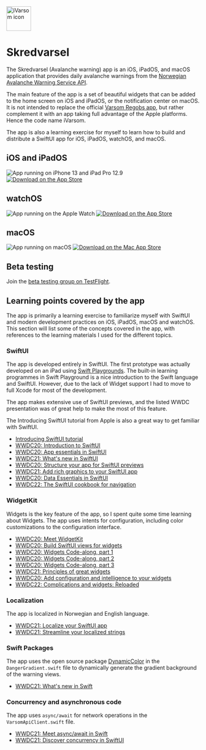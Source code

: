 <img src="images/iVarsomIcon.png" alt="iVarsom icon" width="64" />

# Skredvarsel

The Skredvarsel (Avalanche warning) app is an iOS, iPadOS, and macOS application that provides daily avalanche warnings from the [Norwegian Avalanche Warning Service API](http://api.nve.no/doc/snoeskredvarsel/).

The main feature of the app is a set of beautiful widgets that can be added to the home screen on iOS and iPadOS, or the notification center on macOS. It is not intended to replace the official [Varsom Regobs app](https://apps.apple.com/us/app/varsom-regobs/id1450501601), but rather complement it with an app taking full advantage of the Apple platforms. Hence the code name iVarsom.

The app is also a learning exercise for myself to learn how to build and distribute a SwiftUI app for iOS, iPadOS, watchOS, and macOS.

## iOS and iPadOS

<img src="images/iPhoneiPadDeviceScreenshot.webp" alt="App running on iPhone 13 and iPad Pro 12.9" />

<a href="https://apps.apple.com/app/skredvarsel/id1613060787">
    <img src="images/DownloadOnTheAppStore.svg" alt="Download on the App Store" />
</a>

## watchOS

<img src="images/watchOSDeviceScreenshot.webp" alt="App running on the Apple Watch" />

<a href="https://apps.apple.com/app/skredvarsel/id1613060787">
    <img src="images/DownloadOnTheAppStore.svg" alt="Download on the App Store" />
</a>

## macOS

<img src="images/macBookScreenshot.webp" alt="App running on macOS" />

<a href="https://apps.apple.com/app/skredvarsel/id1613060787">
    <img src="images/DownloadOnTheMacAppStore.svg" alt="Download on the Mac App Store" />
</a>

## Beta testing

Join the [beta testing group on TestFlight](https://testflight.apple.com/join/8IeX64AS).

## Learning points covered by the app

The app is primarily a learning exercise to familiarize myself with SwiftUI and modern development practices on iOS, iPadOS, macOS and watchOS. This section will list some of the concepts covered in the app, with references to the learning materials I used for the different topics. 

### SwiftUI

The app is developed entirely in SwiftUI. The first prototype was actually developed on an iPad using [Swift Playgrounds](https://www.apple.com/swift/playgrounds/). The built-in learning programmes in Swift Playground is a nice introduction to the Swift language and SwiftUI. However, due to the lack of Widget support I had to move to full Xcode for most of the development.

The app makes extensive use of SwiftUI previews, and the listed WWDC presentation was of great help to make the most of this feature.

The Introducing SwiftUI tutorial from Apple is also a great way to get familiar with SwiftUI.

* [Introducing SwiftUI tutorial](https://developer.apple.com/tutorials/swiftui)
* [WWDC20: Introduction to SwiftUI](https://developer.apple.com/wwdc20/10119)
* [WWDC20: App essentials in SwiftUI](https://developer.apple.com/wwdc20/10037)
* [WWDC21: What's new in SwiftUI](https://developer.apple.com/wwdc21/10018)
* [WWDC20: Structure your app for SwiftUI previews](https://developer.apple.com/wwdc20/10149)
* [WWDC21: Add rich graphics to your SwiftUI app](https://developer.apple.com/wwdc21/10021)
* [WWDC20: Data Essentials in SwiftUI](https://developer.apple.com/wwdc20/10040)
* [WWDC22: The SwiftUI cookbook for navigation](https://developer.apple.com/wwdc22/10054)

### WidgetKit

Widgets is the key feature of the app, so I spent quite some time learning about Widgets. The app uses intents for configuration, including color customizations to the configuration interface.

* [WWDC20: Meet WidgetKit](https://developer.apple.com/wwdc20/10028)
* [WWDC20: Build SwiftUI views for widgets](https://developer.apple.com/wwdc20/10033)
* [WWDC20: Widgets Code-along, part 1](https://developer.apple.com/wwdc20/10034)
* [WWDC20: Widgets Code-along, part 2](https://developer.apple.com/wwdc20/10035)
* [WWDC20: Widgets Code-along, part 3](https://developer.apple.com/wwdc20/10036)
* [WWDC21: Principles of great widgets](https://developer.apple.com/wwdc21/10048)
* [WWDC20: Add configuration and intelligence to your widgets](https://developer.apple.com/wwdc20/10194)
* [WWDC22: Complications and widgets: Reloaded](https://developer.apple.com/wwdc22/10050)

### Localization

The app is localized in Norwegian and English language.

* [WWDC21: Localize your SwiftUI app](https://developer.apple.com/wwdc21/10220)
* [WWDC21: Streamline your localized strings](https://developer.apple.com/wwdc21/10221)

### Swift Packages

The app uses the open source package [DynamicColor](https://github.com/yannickl/DynamicColor) in the `DangerGradient.swift` file to dynamically generate the gradient background of the warning views.

* [WWDC21: What's new in Swift](https://developer.apple.com/wwdc21/10192)

### Concurrency and asynchronous code

The app uses `async/await` for network operations in the `VarsomApiClient.swift` file.

* [WWDC21: Meet async/await in Swift](https://developer.apple.com/wwdc21/10132)
* [WWDC21: Discover concurrency in SwiftUI](https://developer.apple.com/wwdc21/10019)